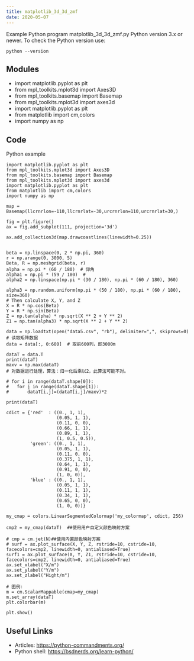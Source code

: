 ```yaml
---
title: matplotlib_3d_3d_zmf
date: 2020-05-07
---
```

Example Python program matplotlib_3d_3d_zmf.py
Python version 3.x or newer.
To check the Python version use:

    python --version

## Modules

* import matplotlib.pyplot as plt
* from mpl_toolkits.mplot3d import Axes3D
* from mpl_toolkits.basemap import Basemap
* from mpl_toolkits.mplot3d import axes3d
* import matplotlib.pyplot as plt
* from matplotlib import cm,colors
* import numpy as np

## Code

Python example

    import matplotlib.pyplot as plt
    from mpl_toolkits.mplot3d import Axes3D
    from mpl_toolkits.basemap import Basemap
    from mpl_toolkits.mplot3d import axes3d
    import matplotlib.pyplot as plt
    from matplotlib import cm,colors
    import numpy as np
    
    map = Basemap(llcrnrlon=-110,llcrnrlat=-30,urcrnrlon=110,urcrnrlat=30,)
    
    fig = plt.figure()
    ax = fig.add_subplot(111, projection='3d')
    
    ax.add_collection3d(map.drawcoastlines(linewidth=0.25))
    
    
    beta = np.linspace(0, 2 * np.pi, 360)
    r = np.arange(0, 3000, 5)
    Beta, R = np.meshgrid(beta, r)
    alpha = np.pi * (60 / 180)  # 仰角
    alpha1 = np.pi * (59 / 180)  #
    alpha2 = np.linspace(np.pi * (30 / 180), np.pi * (60 / 180), 360)
    
    alpha3 = np.random.uniform(np.pi * (50 / 180), np.pi * (60 / 180), size=360)
    # Then calculate X, Y, and Z
    X = R * np.cos(Beta)
    Y = R * np.sin(Beta)
    Z = np.tan(alpha) * np.sqrt(X ** 2 + Y ** 2)
    Z1 = np.tan(alpha3) * np.sqrt(X ** 2 + Y ** 2)
    
    data = np.loadtxt(open("data5.csv", "rb"), delimiter=",", skiprows=0)  # 读取矩阵数据
    data = data[:, 0:600]  # 取前600列，即3000m
    
    dataT = data.T
    print(dataT)
    maxv = np.max(dataT)
    # 对数据进行处理，算法：归一化后乘以2，此算法可能不对。
    
    # for i in range(dataT.shape[0]):
    # 	for j in range(dataT.shape[1]):
    # 		dataT[i,j]=(dataT[i,j]/maxv)*2
    
    print(dataT)
    
    cdict = {'red'  : ((0., 1, 1),
                       (0.05, 1, 1),
                       (0.11, 0, 0),
                       (0.66, 1, 1),
                       (0.89, 1, 1),
                       (1, 0.5, 0.5)),
             'green': ((0., 1, 1),
                       (0.05, 1, 1),
                       (0.11, 0, 0),
                       (0.375, 1, 1),
                       (0.64, 1, 1),
                       (0.91, 0, 0),
                       (1, 0, 0)),
             'blue' : ((0., 1, 1),
                       (0.05, 1, 1),
                       (0.11, 1, 1),
                       (0.34, 1, 1),
                       (0.65, 0, 0),
                       (1, 0, 0))}
    
    my_cmap = colors.LinearSegmentedColormap('my_colormap', cdict, 256)
    
    cmp2 = my_cmap(dataT)  ##使用用户自定义颜色映射方案
    
    # cmp = cm.jet(N)##使用内置颜色映射方案
    # surf = ax.plot_surface(X, Y, Z, rstride=10, cstride=10, facecolors=cmp2, linewidth=0, antialiased=True)
    surf1 = ax.plot_surface(X, Y, Z1, rstride=10, cstride=10, facecolors=cmp2, linewidth=0, antialiased=True)
    ax.set_xlabel("X/m")
    ax.set_ylabel("Y/m")
    ax.set_zlabel("Hight/m")
    
    # 图例:
    m = cm.ScalarMappable(cmap=my_cmap)
    m.set_array(dataT)
    plt.colorbar(m)
    
    plt.show()
    
    

## Useful Links

- Articles: https://python-commandments.org/
- Python shell: https://bsdnerds.org/learn-python/
